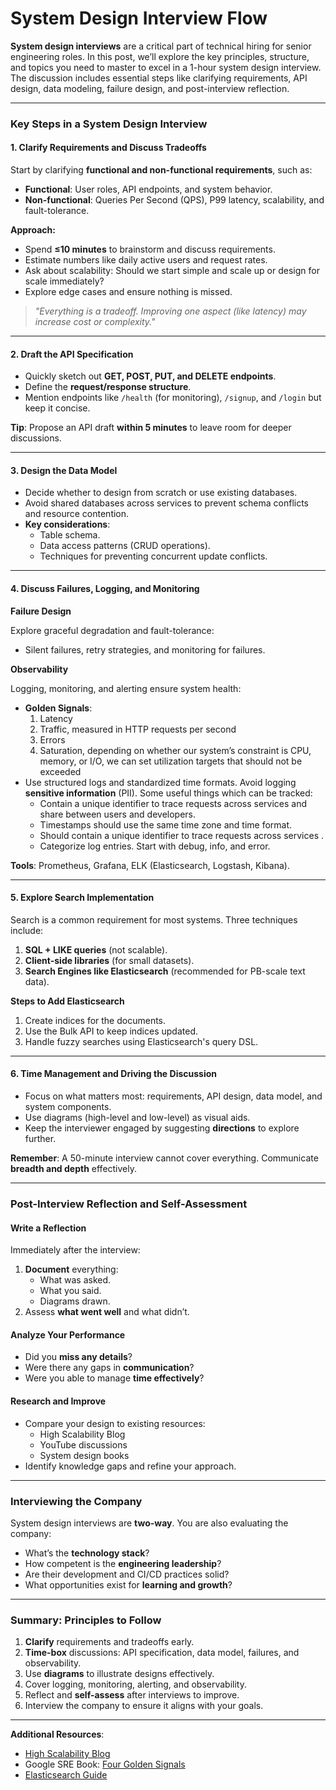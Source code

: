 # System Design Interview Flow

**System design interviews** are a critical part of technical hiring for senior engineering roles. In this post, we’ll explore the key principles, structure, and topics you need to master to excel in a 1-hour system design interview. The discussion includes essential steps like clarifying requirements, API design, data modeling, failure design, and post-interview reflection.

***

### Key Steps in a System Design Interview

#### 1. Clarify Requirements and Discuss Tradeoffs

Start by clarifying **functional and non-functional requirements**, such as:

* **Functional**: User roles, API endpoints, and system behavior.
* **Non-functional**: Queries Per Second (QPS), P99 latency, scalability, and fault-tolerance.

**Approach:**

* Spend **≤10 minutes** to brainstorm and discuss requirements.
* Estimate numbers like daily active users and request rates.
* Ask about scalability: Should we start simple and scale up or design for scale immediately?
* Explore edge cases and ensure nothing is missed.

> _"Everything is a tradeoff. Improving one aspect (like latency) may increase cost or complexity."_

***

#### 2. Draft the API Specification

* Quickly sketch out **GET, POST, PUT, and DELETE endpoints**.
* Define the **request/response structure**.
* Mention endpoints like `/health` (for monitoring), `/signup`, and `/login` but keep it concise.

**Tip**: Propose an API draft **within 5 minutes** to leave room for deeper discussions.

***

#### 3. Design the Data Model

* Decide whether to design from scratch or use existing databases.
* Avoid shared databases across services to prevent schema conflicts and resource contention.
* **Key considerations**:
  * Table schema.
  * Data access patterns (CRUD operations).
  * Techniques for preventing concurrent update conflicts.

***

#### 4. Discuss Failures, Logging, and Monitoring

**Failure Design**

Explore graceful degradation and fault-tolerance:

* Silent failures, retry strategies, and monitoring for failures.

**Observability**

Logging, monitoring, and alerting ensure system health:

* **Golden Signals**:
  1. Latency
  2. Traffic, measured in HTTP requests per second
  3. Errors
  4. Saturation, depending on whether our system’s constraint is CPU, memory, or I/O, we can set utilization targets that should not be exceeded
* Use structured logs and standardized time formats. Avoid logging **sensitive information** (PII). Some useful things which can be tracked:
  * Contain a unique identifier to trace requests across services and share between users and developers.
  * Timestamps should use the same time zone and time format.
  * Should contain a unique identifier to trace requests across services .
  * Categorize log entries. Start with debug, info, and error.

**Tools**: Prometheus, Grafana, ELK (Elasticsearch, Logstash, Kibana).

***

#### 5. Explore Search Implementation

Search is a common requirement for most systems. Three techniques include:

1. **SQL + LIKE queries** (not scalable).
2. **Client-side libraries** (for small datasets).
3. **Search Engines like Elasticsearch** (recommended for PB-scale text data).

**Steps to Add Elasticsearch**

1. Create indices for the documents.
2. Use the Bulk API to keep indices updated.
3. Handle fuzzy searches using Elasticsearch's query DSL.

***

#### 6. Time Management and Driving the Discussion

* Focus on what matters most: requirements, API design, data model, and system components.
* Use diagrams (high-level and low-level) as visual aids.
* Keep the interviewer engaged by suggesting **directions** to explore further.

**Remember**: A 50-minute interview cannot cover everything. Communicate **breadth and depth** effectively.

***

### Post-Interview Reflection and Self-Assessment

#### Write a Reflection

Immediately after the interview:

1. **Document** everything:
   * What was asked.
   * What you said.
   * Diagrams drawn.
2. Assess **what went well** and what didn’t.

#### Analyze Your Performance

* Did you **miss any details**?
* Were there any gaps in **communication**?
* Were you able to manage **time effectively**?

#### Research and Improve

* Compare your design to existing resources:
  * High Scalability Blog
  * YouTube discussions
  * System design books
* Identify knowledge gaps and refine your approach.

***

### Interviewing the Company

System design interviews are **two-way**. You are also evaluating the company:

* What’s the **technology stack**?
* How competent is the **engineering leadership**?
* Are their development and CI/CD practices solid?
* What opportunities exist for **learning and growth**?

***

### Summary: Principles to Follow

1. **Clarify** requirements and tradeoffs early.
2. **Time-box** discussions: API specification, data model, failures, and observability.
3. Use **diagrams** to illustrate designs effectively.
4. Cover logging, monitoring, alerting, and observability.
5. Reflect and **self-assess** after interviews to improve.
6. Interview the company to ensure it aligns with your goals.

***

**Additional Resources**:

* [High Scalability Blog](http://highscalability.com)
* Google SRE Book: [Four Golden Signals](https://sre.google/sre-book/monitoring-distributed-systems/#xref_monitoring_golden-signals)
* [Elasticsearch Guide](https://www.elastic.co/guide/en/elasticsearch/reference/current/index.html)
